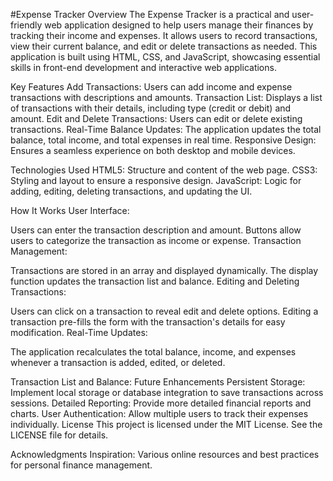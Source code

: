 #Expense Tracker
Overview
The Expense Tracker is a practical and user-friendly web application designed to help users manage their finances by tracking their income and expenses. It allows users to record transactions, view their current balance, and edit or delete transactions as needed. This application is built using HTML, CSS, and JavaScript, showcasing essential skills in front-end development and interactive web applications.

Key Features
Add Transactions: Users can add income and expense transactions with descriptions and amounts.
Transaction List: Displays a list of transactions with their details, including type (credit or debit) and amount.
Edit and Delete Transactions: Users can edit or delete existing transactions.
Real-Time Balance Updates: The application updates the total balance, total income, and total expenses in real time.
Responsive Design: Ensures a seamless experience on both desktop and mobile devices.

Technologies Used
HTML5: Structure and content of the web page.
CSS3: Styling and layout to ensure a responsive design.
JavaScript: Logic for adding, editing, deleting transactions, and updating the UI.

How It Works
User Interface:

Users can enter the transaction description and amount.
Buttons allow users to categorize the transaction as income or expense.
Transaction Management:

Transactions are stored in an array and displayed dynamically.
The display function updates the transaction list and balance.
Editing and Deleting Transactions:

Users can click on a transaction to reveal edit and delete options.
Editing a transaction pre-fills the form with the transaction's details for easy modification.
Real-Time Updates:

The application recalculates the total balance, income, and expenses whenever a transaction is added, edited, or deleted.

Transaction List and Balance:
Future Enhancements
Persistent Storage: Implement local storage or database integration to save transactions across sessions.
Detailed Reporting: Provide more detailed financial reports and charts.
User Authentication: Allow multiple users to track their expenses individually.
License
This project is licensed under the MIT License. See the LICENSE file for details.

Acknowledgments
Inspiration: Various online resources and best practices for personal finance management.
